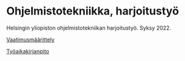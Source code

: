 # Ohjelmistotekniikka, harjoitustyö

Helsingin yliopiston ohjelmistotekniikan harjoitustyö. Syksy 2022.

[Vaatimusmäärittely](dokumentaatio/vaatimusmaarittely.md)

[Työaikakirjanpito](dokmentaatio/tuntikirjanpito.md)
